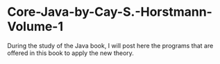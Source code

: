 # Core-Java-by-Cay-S.-Horstmann-Volume-1
During the study of the Java book, I will post here the programs that are offered in this book to apply the new theory.
